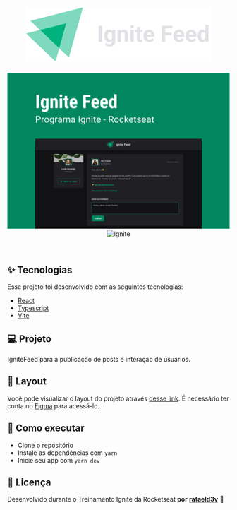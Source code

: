 <h1 align="center">
  <img alt="IgniteFeed" title="IgniteFeed" src="./src/assets/icon.svg" />
</h1>

<p align="center">
  <img alt="License" src="./src/assets/capa.svg">

 <img src="https://img.shields.io/static/v1?label=Ignite&message=React&color=00875f&labelColor=000000" alt="Ignite" />
</p>

<br>

## ✨ Tecnologias

Esse projeto foi desenvolvido com as seguintes tecnologias:

- [React](https://react.dev/)
- [Typescript](https://www.typescriptlang.org/)
- [Vite](https://vitejs.dev/)

## 💻 Projeto

IgniteFeed para a publicação de posts e interação de usuários.

## 🔖 Layout

Você pode visualizar o layout do projeto através [desse link](https://www.figma.com/file/c84x1vFsmymzVdeh5SWMlD/Ignite-Feed?node-id=1-35&t=FzIPj77pKqJJtFpW-0). É necessário ter conta no [Figma](http://figma.com/) para acessá-lo.

## 🚀 Como executar

- Clone o repositório
- Instale as dependências com `yarn`
- Inicie seu app com `yarn dev`

## 📄 Licença

Desenvolvido durante o Treinamento Ignite da Rocketseat **por** [**rafaeld3v**](https://www.linkedin.com/in/rafaeld3v/) 🤖
